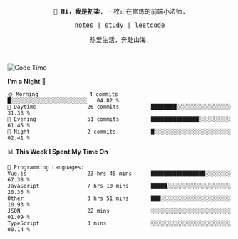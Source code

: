 <p align="center">
  <samp>
    <span><strong>👋 Hi，我是初柒</strong>,</span>
    <span>一枚正在修炼的前端小法师.</span>
  </samp>
</p>

<p align="center">
  <samp>
    <a href="https://www.wolai.com/dec-seven/wyPFvMTwAcD9muc6RMfThB">notes</a> |
    <a href="https://github.com/dec-seven/fe-study">study</a> |
    <a href="https://leetcode.cn/u/dec-seven/">leetcode</a>
  </samp>
</p>
<p align="center">
  <samp>
    <span>热爱生活，奔赴山海.</span>
  </samp>
</p>
<br>

<!--START_SECTION:waka-->
![Code Time](http://img.shields.io/badge/Code%20Time-591%20hrs%204%20mins-blue)

**I'm a Night 🦉** 

```text
🌞 Morning                4 commits           █░░░░░░░░░░░░░░░░░░░░░░░░   04.82 % 
🌆 Daytime                26 commits          ████████░░░░░░░░░░░░░░░░░   31.33 % 
🌃 Evening                51 commits          ███████████████░░░░░░░░░░   61.45 % 
🌙 Night                  2 commits           █░░░░░░░░░░░░░░░░░░░░░░░░   02.41 % 
```


📊 **This Week I Spent My Time On** 

```text
💬 Programming Languages: 
Vue.js                   23 hrs 45 mins      █████████████████░░░░░░░░   67.38 % 
JavaScript               7 hrs 10 mins       █████░░░░░░░░░░░░░░░░░░░░   20.33 % 
Other                    3 hrs 51 mins       ███░░░░░░░░░░░░░░░░░░░░░░   10.93 % 
JSON                     22 mins             ░░░░░░░░░░░░░░░░░░░░░░░░░   01.09 % 
TypeScript               3 mins              ░░░░░░░░░░░░░░░░░░░░░░░░░   00.14 % 
```


<!--END_SECTION:waka-->

